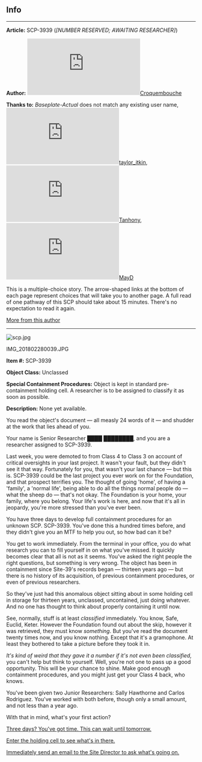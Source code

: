 Info
----

* * *

**Article:** SCP-3939 (_\[NUMBER RESERVED; AWAITING RESEARCHER\]_)

**Author:** [![Croquembouche](http://www.wikidot.com/avatar.php?userid=2893766&amp;size=small&amp;timestamp=1599870348)](http://www.wikidot.com/user:info/croquembouche)[Croquembouche](http://www.wikidot.com/user:info/croquembouche)

**Thanks to:** _Baseplate-Actual_ does not match any existing user name, [![taylor_itkin](http://www.wikidot.com/avatar.php?userid=3208919&amp;size=small&amp;timestamp=1599870348)](http://www.wikidot.com/user:info/taylor-itkin)[taylor\_itkin](http://www.wikidot.com/user:info/taylor-itkin), [![Tanhony](http://www.wikidot.com/avatar.php?userid=776854&amp;size=small&amp;timestamp=1599870348)](http://www.wikidot.com/user:info/tanhony)[Tanhony](http://www.wikidot.com/user:info/tanhony), [![MayD](http://www.wikidot.com/avatar.php?userid=1422059&amp;size=small&amp;timestamp=1599870348)](http://www.wikidot.com/user:info/mayd)[MayD](http://www.wikidot.com/user:info/mayd)

This is a multiple-choice story. The arrow-shaped links at the bottom of each page represent choices that will take you to another page. A full read of one pathway of this SCP should take about 15 minutes. There's no expectation to read it again.

[More from this author](/cone)

* * *

![scp.jpg](http://scp-wiki.wdfiles.com/local--files/scp-3939/scp.jpg)

IMG\_201802280039.JPG

**Item #:** SCP-3939

**Object Class:** Unclassed

**Special Containment Procedures:** Object is kept in standard pre-containment holding cell. A researcher is to be assigned to classify it as soon as possible.

**Description:** None yet available.

You read the object's document — all measly 24 words of it — and shudder at the work that lies ahead of you.

Your name is Senior Researcher ████ ████████, and you are a researcher assigned to SCP-3939.

Last week, you were demoted to from Class 4 to Class 3 on account of critical oversights in your last project. It wasn't your fault, but they didn't see it that way. Fortunately for you, that wasn't your last chance — but this is. SCP-3939 could be the last project you ever work on for the Foundation, and that prospect terrifies you. The thought of going 'home', of having a 'family', a 'normal life', being able to do all the things normal people do — what the sheep do — that's not okay. The Foundation is your home, your family, where you belong. Your life's work is here, and now that it's all in jeopardy, you're more stressed than you've ever been.

You have three days to develop full containment procedures for an unknown SCP. SCP-3939. You've done this a hundred times before, and they didn't give you an MTF to help you out, so how bad can it be?

You get to work immediately. From the terminal in your office, you do what research you can to fill yourself in on what you've missed. It quickly becomes clear that all is not as it seems. You've asked the right people the right questions, but something is very wrong. The object has been in containment since Site-39's records began — thirteen years ago — but there is no history of its acquisition, of previous containment procedures, or even of previous researchers.

So they've just had this anomalous object sitting about in some holding cell in storage for thirteen years, unclassed, uncontained, just doing whatever. And no one has thought to think about properly containing it until now.

See, normally, stuff is at least _classified_ immediately. You know, Safe, Euclid, Keter. However the Foundation found out about the skip, however it was retrieved, they must know _something_. But you've read the document twenty times now, and you know nothing. Except that it's a gramophone. At least they bothered to take a picture before they took it in.

_It's kind of weird that they gave it a number if it's not even been classified,_ you can't help but think to yourself. Well, you're not one to pass up a good opportunity. This will be your chance to shine. Make good enough containment procedures, and you might just get your Class 4 back, who knows.

You've been given two Junior Researchers: Sally Hawthorne and Carlos Rodriguez. You've worked with both before, though only a small amount, and not less than a year ago.

With that in mind, what's your first action?

[Three days? You've got time. This can wait until tomorrow.](http://www.scp-wiki.net/scp-3939/offset/33)

[Enter the holding cell to see what's in there.](http://www.scp-wiki.net/scp-3939/offset/9)

[Immediately send an email to the Site Director to ask what's going on.](http://www.scp-wiki.net/scp-3939/offset/49)